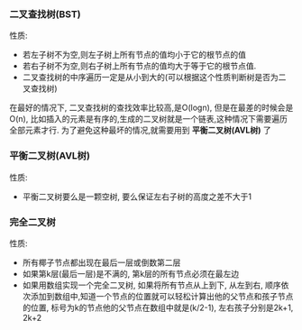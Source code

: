 ### 二叉查找树(BST)

性质:
* 若左子树不为空,则左子树上所有节点的值均小于它的根节点的值 
* 若右子树不为空,则右子树上所有节点的值均大于等于它的根节点值.
* 二叉查找树的中序遍历一定是从小到大的(可以根据这个性质判断树是否为二叉查找树)

在最好的情况下, 二叉查找树的查找效率比较高,是O(logn), 但是在最差的时候会是O(n), 比如插入的元素是有序的,生成的二叉树就是一个链表,这种情况下需要遍历全部元素才行. 为了避免这种最坏的情况,就需要用到 **平衡二叉树(AVL树)** 了

### 平衡二叉树(AVL树)

性质:
* 平衡二叉树要么是一颗空树, 要么保证左右子树的高度之差不大于1


### 完全二叉树

性质:
* 所有椰子节点都出现在最后一层或倒数第二层
* 如果第k层(最后一层)是不满的, 第k层的所有节点必须在最左边
* 如果用数组实现一个完全二叉树, 如果将所有节点从上到下, 从左到右, 顺序依次添加到数组中,知道一个节点的位置就可以轻松计算出他的父节点和孩子节点的位置, 标号为k的节点他的父节点在数组中就是(k/2-1), 左右孩子分别是2k+1, 2k+2